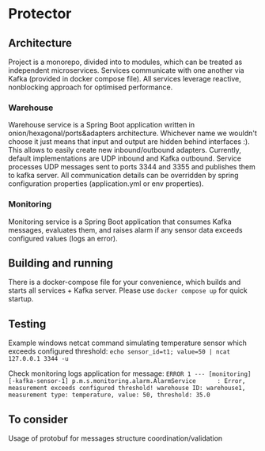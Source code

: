 # Protector

## Architecture

Project is a monorepo, divided into to modules, which can be treated as independent microservices.
Services communicate with one another via Kafka (provided in docker compose file).
All services leverage reactive, nonblocking approach for optimised performance.

### Warehouse

Warehouse service is a Spring Boot application written in onion/hexagonal/ports&adapters architecture.
Whichever name we wouldn't choose it just means that input and output are hidden behind interfaces :).
This allows to easily create new inbound/outbound adapters. Currently, default implementations are UDP inbound and Kafka outbound.
Service processes UDP messages sent to ports 3344 and 3355 and publishes them to kafka server.
All communication details can be overridden by spring configuration properties (application.yml or env properties). 

### Monitoring

Monitoring service is a Spring Boot application that consumes Kafka messages, evaluates them, 
and raises alarm if any sensor data exceeds configured values (logs an error).  

## Building and running

There is a docker-compose file for your convenience, which builds and starts all services + Kafka server.
Please use `docker compose up` for quick startup.

## Testing

Example windows netcat command simulating temperature sensor which exceeds configured threshold:
`echo sensor_id=t1; value=50 | ncat 127.0.0.1 3344 -u`

Check monitoring logs application for message: 
`ERROR 1 --- [monitoring] [-kafka-sensor-1] p.m.s.monitoring.alarm.AlarmService      : Error, measurement exceeds configured threshold! warehouse ID: warehouse1, measurement type: temperature, value: 50, threshold: 35.0`

## To consider

Usage of protobuf for messages structure coordination/validation